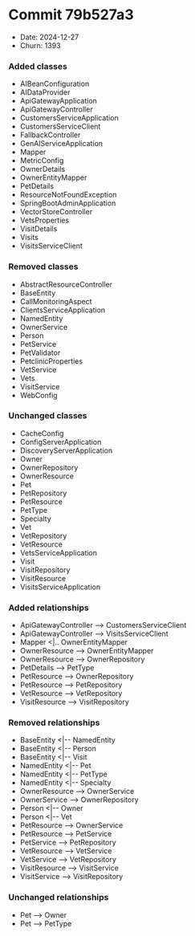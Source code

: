 # Commit 79b527a3
- Date: 2024-12-27
- Churn: 1393
### Added classes
- AIBeanConfiguration
- AIDataProvider
- ApiGatewayApplication
- ApiGatewayController
- CustomersServiceApplication
- CustomersServiceClient
- FallbackController
- GenAIServiceApplication
- Mapper
- MetricConfig
- OwnerDetails
- OwnerEntityMapper
- PetDetails
- ResourceNotFoundException
- SpringBootAdminApplication
- VectorStoreController
- VetsProperties
- VisitDetails
- Visits
- VisitsServiceClient
### Removed classes
- AbstractResourceController
- BaseEntity
- CallMonitoringAspect
- ClientsServiceApplication
- NamedEntity
- OwnerService
- Person
- PetService
- PetValidator
- PetclinicProperties
- VetService
- Vets
- VisitService
- WebConfig
### Unchanged classes
- CacheConfig
- ConfigServerApplication
- DiscoveryServerApplication
- Owner
- OwnerRepository
- OwnerResource
- Pet
- PetRepository
- PetResource
- PetType
- Specialty
- Vet
- VetRepository
- VetResource
- VetsServiceApplication
- Visit
- VisitRepository
- VisitResource
- VisitsServiceApplication

### Added relationships
- ApiGatewayController --> CustomersServiceClient
- ApiGatewayController --> VisitsServiceClient
- Mapper <|.. OwnerEntityMapper
- OwnerResource --> OwnerEntityMapper
- OwnerResource --> OwnerRepository
- PetDetails --> PetType
- PetResource --> OwnerRepository
- PetResource --> PetRepository
- VetResource --> VetRepository
- VisitResource --> VisitRepository

### Removed relationships
- BaseEntity <|-- NamedEntity
- BaseEntity <|-- Person
- BaseEntity <|-- Visit
- NamedEntity <|-- Pet
- NamedEntity <|-- PetType
- NamedEntity <|-- Specialty
- OwnerResource --> OwnerService
- OwnerService --> OwnerRepository
- Person <|-- Owner
- Person <|-- Vet
- PetResource --> OwnerService
- PetResource --> PetService
- PetService --> PetRepository
- VetResource --> VetService
- VetService --> VetRepository
- VisitResource --> VisitService
- VisitService --> VisitRepository

### Unchanged relationships
- Pet --> Owner
- Pet --> PetType
